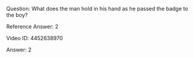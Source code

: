 Question: What does the man hold in his hand as he passed the badge to the boy?

Reference Answer: 2

Video ID: 4452638970

Answer: 2

